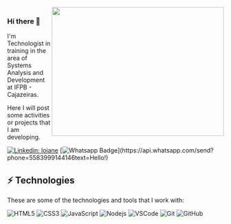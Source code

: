 <img align="right" width="400" height="300" src="http://3.bp.blogspot.com/-TBnXkNDxTgg/U2rvQ0uGzQI/AAAAAAAAFZc/It6otshGw5w/s1600/Naruto+1.gif">

### Hi there 👋

I'm Technologist in training in the area of Systems Analysis and Development at IFPB - Cajazeiras.

Here I will post some activities or projects that I am developing.

[![Linkedin: loiane](https://img.shields.io/badge/-Linkedin-blue?style=flat-square&logo=Linkedin&logoColor=white&link=https://www.linkedin.com/in/wotson-sula-96836210b/)](https://www.linkedin.com/in/wotson-sula-96836210b/)
[![Whatsapp Badge](https://img.shields.io/badge/-Whatsapp-4CA143?style=flat-square&labelColor=4CA143&logo=whatsapp&logoColor=white&link=https://api.whatsapp.com/send?phone=5583999144146&text=Hello!)](https://api.whatsapp.com/send?phone=5583999144146text=Hello!)

## ⚡ Technologies

These are some of the technologies and tools that I work with:

![HTML5](https://img.shields.io/badge/-HTML5-E34F26?style=flat-square&logo=html5&logoColor=white)
![CSS3](https://img.shields.io/badge/-CSS3-1572B6?style=flat-square&logo=css3)
![JavaScript](https://img.shields.io/badge/-JavaScript-black?style=flat-square&logo=javascript)
![Nodejs](https://img.shields.io/badge/-Nodejs-339933?style=flat-square&logo=Node.js&logoColor=white)
![VSCode](https://img.shields.io/badge/-VSCode-007ACC?style=flat-square&logo=visual-studio-code&logoColor=white)
![Git](https://img.shields.io/badge/-Git-black?style=flat-square&logo=git)
![GitHub](https://img.shields.io/badge/-GitHub-181717?style=flat-square&logo=github)
